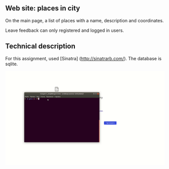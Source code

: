 ## Web site: places in city

On the main page, a list of places with a name, description and coordinates.

Leave feedback can only registered and logged in users.

## Technical description

For this assignment, used [Sinatra] (http://sinatrarb.com/). The database is sqlite.

![](places.gif)
